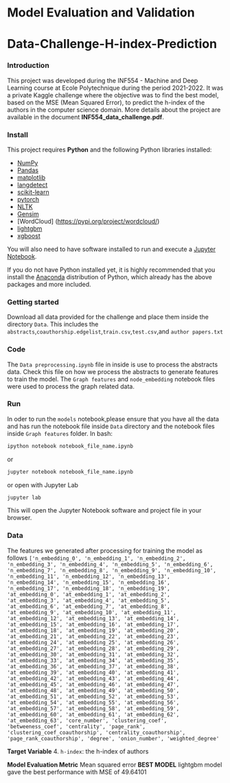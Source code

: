 # Model Evaluation and Validation
# Data-Challenge-H-index-Prediction

### Introduction

This project was developed during the INF554 - Machine and Deep Learning course at Ecole Polytechnique during the period 2021-2022. It was a private Kaggle challenge where the objective was to find the best model, based on the MSE (Mean Squared Error), to predict the h-index of the authors in the computer science domain. More details about the project are available in the document **INF554_data_challenge.pdf**.

### Install

This project requires **Python** and the following Python libraries installed:

- [NumPy](http://www.numpy.org/)
- [Pandas](http://pandas.pydata.org/)
- [matplotlib](http://matplotlib.org/)
- [langdetect](https://pypi.org/project/langdetect/)
- [scikit-learn](http://scikit-learn.org/stable/)
- [pytorch](https://pytorch.org/)
- [NLTK](https://www.nltk.org/)
- [Gensim](https://radimrehurek.com/gensim/index.html)
- [WordCloud] (https://pypi.org/project/wordcloud/)
- [lightgbm](https://lightgbm.readthedocs.io/en/latest/)
- [xgboost](https://xgboost.readthedocs.io/en/stable/)


You will also need to have software installed to run and execute a [Jupyter Notebook](http://jupyter.org/install.html).

If you do not have Python installed yet, it is highly recommended that you install the [Anaconda](https://www.anaconda.com/download/) distribution of Python, which already has the above packages and more included. 

### Getting started
Download all data provided for the challenge and place them inside the directory `Data`.
This includes the `abstracts`,`coauthorship.edgelist`,`train.csv`,`test.csv`,and `author papers.txt`

### Code

The `Data preprocessing.ipynb` file in inside is use to process the abstracts data. Check this file on how we process the abstracts to generate features to train the model.
The `Graph features`  and `node_embedding` notebook files were used to process the graph related data.

### Run

In oder to run the `models` notebook,please ensure that you have all the data and has run the notebook file inside `Data` directory and the notebook files inside `Graph features` folder.
In bash:

```bash
ipython notebook notebook_file_name.ipynb
```  
or
```bash
jupyter notebook notebook_file_name.ipynb
```
or open with Jupyter Lab
```bash
jupyter lab
```

This will open the Jupyter Notebook software and project file in your browser.

### Data

The features we generated after processing for training the model as follows
`
['n_embedding_0', 'n_embedding_1', 'n_embedding_2', 'n_embedding_3', 'n_embedding_4', 'n_embedding_5', 'n_embedding_6', 'n_embedding_7', 'n_embedding_8', 'n_embedding_9', 'n_embedding_10', 'n_embedding_11', 'n_embedding_12', 'n_embedding_13', 'n_embedding_14', 'n_embedding_15', 'n_embedding_16', 'n_embedding_17', 'n_embedding_18', 'n_embedding_19', 'at_embedding_0', 'at_embedding_1', 'at_embedding_2', 'at_embedding_3', 'at_embedding_4', 'at_embedding_5', 'at_embedding_6', 'at_embedding_7', 'at_embedding_8', 'at_embedding_9', 'at_embedding_10', 'at_embedding_11', 'at_embedding_12', 'at_embedding_13', 'at_embedding_14', 'at_embedding_15', 'at_embedding_16', 'at_embedding_17', 'at_embedding_18', 'at_embedding_19', 'at_embedding_20', 'at_embedding_21', 'at_embedding_22', 'at_embedding_23', 'at_embedding_24', 'at_embedding_25', 'at_embedding_26', 'at_embedding_27', 'at_embedding_28', 'at_embedding_29', 'at_embedding_30', 'at_embedding_31', 'at_embedding_32', 'at_embedding_33', 'at_embedding_34', 'at_embedding_35', 'at_embedding_36', 'at_embedding_37', 'at_embedding_38', 'at_embedding_39', 'at_embedding_40', 'at_embedding_41', 'at_embedding_42', 'at_embedding_43', 'at_embedding_44', 'at_embedding_45', 'at_embedding_46', 'at_embedding_47', 'at_embedding_48', 'at_embedding_49', 'at_embedding_50', 'at_embedding_51', 'at_embedding_52', 'at_embedding_53', 'at_embedding_54', 'at_embedding_55', 'at_embedding_56', 'at_embedding_57', 'at_embedding_58', 'at_embedding_59', 'at_embedding_60', 'at_embedding_61', 'at_embedding_62', 'at_embedding_63', 'core_number', 'clustering_coef', 'betweeness_coef', 'centrality', 'page_rank', 'clustering_coef_coauthorship', 'centrality_coauthorship', 'page_rank_coauthorship', 'degree', 'onion_number', 'weighted_degree' `
 
**Target Variable**
4. `h-index`: the h-index of authors

**Model Evaluation Metric**
Mean squared error
**BEST MODEL**
lightgbm model gave the best performance with MSE of 49.64101


